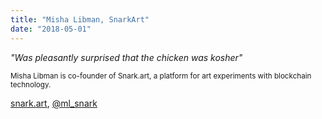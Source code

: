 ```yaml
---
title: "Misha Libman, SnarkArt"
date: "2018-05-01"
---
```

_"Was pleasantly surprised that the chicken was kosher"_

<small>Misha Libman is co-founder of Snark.art, a platform for art experiments with blockchain technology.</small>

[snark.art](https://www.snark.art), [@ml_snark](https://twitter.com/ml_snark)
